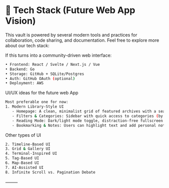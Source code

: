 # 🧩 Tech Stack (Future Web App Vision)

This vault is powered by several modern tools and practices for collaboration, code sharing, and documentation. Feel free to explore more about our tech stack:

If this turns into a community-driven web interface:

```bash
• Frontend: React / Svelte / Next.js / Vue
• Backend: Go
• Storage: GitHub + SQLite/Postgres
• Auth: GitHub OAuth (optional)
• Deployment: AWS
```

UI/UX ideas for the future web App

```bash
Most preferable one for now:
1. Modern Library-Style UI
   - Homepage: A clean, minimalist grid of featured archives with a search bar in the center.
   - Filters & Categories: Sidebar with quick access to categories (by year, author, tags, etc.).
   - Reading Mode: Dark/light mode toggle, distraction-free fullscreen mode.
   - Bookmarking & Notes: Users can highlight text and add personal notes to archives.
```

Other types of UI

```bash
2. Timeline-Based UI
3. Grid & Gallery UI
4. Terminal-Inspired UI
5. Tag-Based UI
6. Map-Based UI
7. AI-Assisted UI
8. Infinite Scroll vs. Pagination Debate
```

⸻
